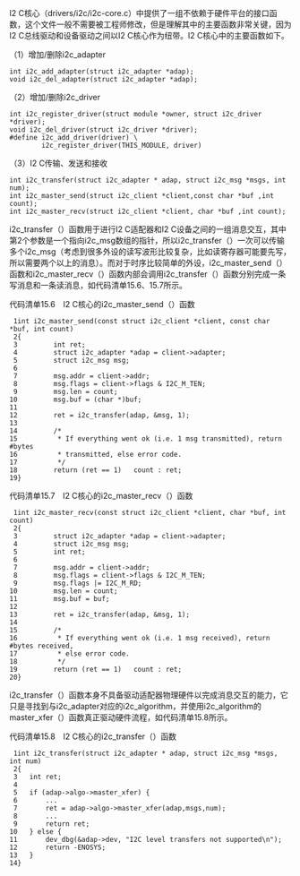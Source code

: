 I2 C核心（drivers/i2c/i2c-core.c）中提供了一组不依赖于硬件平台的接口函数，这个文件一般不需要被工程师修改，但是理解其中的主要函数非常关键，因为I2 C总线驱动和设备驱动之间以I2 C核心作为纽带。I2 C核心中的主要函数如下。

（1）增加/删除i2c_adapter

```
int i2c_add_adapter(struct i2c_adapter *adap);
void i2c_del_adapter(struct i2c_adapter *adap);
```

（2）增加/删除i2c_driver

```
int i2c_register_driver(struct module *owner, struct i2c_driver *driver);
void i2c_del_driver(struct i2c_driver *driver);
#define i2c_add_driver(driver) \
        i2c_register_driver(THIS_MODULE, driver)
```

（3）I2 C传输、发送和接收

```
int i2c_transfer(struct i2c_adapter * adap, struct i2c_msg *msgs, int num);
int i2c_master_send(struct i2c_client *client,const char *buf ,int count);
int i2c_master_recv(struct i2c_client *client, char *buf ,int count);
```

i2c_transfer（）函数用于进行I2 C适配器和I2 C设备之间的一组消息交互，其中第2个参数是一个指向i2c_msg数组的指针，所以i2c_transfer（）一次可以传输多个i2c_msg（考虑到很多外设的读写波形比较复杂，比如读寄存器可能要先写，所以需要两个以上的消息）。而对于时序比较简单的外设，i2c_master_send（）函数和i2c_master_recv（）函数内部会调用i2c_transfer（）函数分别完成一条写消息和一条读消息，如代码清单15.6、15.7所示。

代码清单15.6　I2 C核心的i2c_master_send（）函数

```
 1int i2c_master_send(const struct i2c_client *client, const char *buf, int count)
 2{
 3         int ret;
 4         struct i2c_adapter *adap = client->adapter;
 5         struct i2c_msg msg;
 6
 7         msg.addr = client->addr;
 8         msg.flags = client->flags & I2C_M_TEN;
 9         msg.len = count;
10         msg.buf = (char *)buf;
11
12         ret = i2c_transfer(adap, &msg, 1);
13
14         /*
15          * If everything went ok (i.e. 1 msg transmitted), return #bytes
16          * transmitted, else error code.
17          */
18         return (ret == 1)   count : ret;
19}
```

代码清单15.7　I2 C核心的i2c_master_recv（）函数

```
 1int i2c_master_recv(const struct i2c_client *client, char *buf, int count)
 2{
 3         struct i2c_adapter *adap = client->adapter;
 4         struct i2c_msg msg;
 5         int ret;
 6
 7         msg.addr = client->addr;
 8         msg.flags = client->flags & I2C_M_TEN;
 9         msg.flags |= I2C_M_RD;
10         msg.len = count;
11         msg.buf = buf;
12
13         ret = i2c_transfer(adap, &msg, 1);
14
15         /*
16          * If everything went ok (i.e. 1 msg received), return #bytes received,
17          * else error code.
18          */
19         return (ret == 1)   count : ret;
20}
```

i2c_transfer（）函数本身不具备驱动适配器物理硬件以完成消息交互的能力，它只是寻找到与i2c_adapter对应的i2c_algorithm，并使用i2c_algorithm的master_xfer（）函数真正驱动硬件流程，如代码清单15.8所示。

代码清单15.8　I2 C核心的i2c_transfer（）函数

```
 1int i2c_transfer(struct i2c_adapter * adap, struct i2c_msg *msgs, int num)
 2{
 3   int ret;
 4
 5   if (adap->algo->master_xfer) {
 6       ...
 7       ret = adap->algo->master_xfer(adap,msgs,num);
 8       ...
 9       return ret;
10   } else {
11       dev_dbg(&adap->dev, "I2C level transfers not supported\n");
12       return -ENOSYS;
13   }
14}
```

